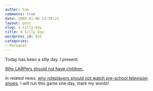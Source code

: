 ```yaml
---
author: Ian
comments: true
date: 2009-01-06 23:59:21
layout: post
slug: a-silly-day
title: A Silly Day
wordpress_id: 815
categories:
- Personal
---
```


Today has been a silly day.  I present:

[Why LARPers should not have children.](http://www.flickr.com/photos/tsuki_chama/3173944657/)

In related news, [why roleplayers should not watch pre-school television shows](http://ianrenton.com/rpgs/darkness-falls-in-the-night-garden).  I will run this game one day, mark my words!
